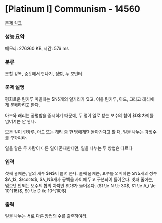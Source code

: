 # [Platinum I] Communism - 14560 

[문제 링크](https://www.acmicpc.net/problem/14560) 

### 성능 요약

메모리: 276260 KB, 시간: 576 ms

### 분류

분할 정복, 중간에서 만나기, 정렬, 두 포인터

### 문제 설명

<p>평화로운 린카루 마을에는 $N$개의 일거리가 있고, 이를 린카루, 아드, 그리고 래리에게 분배하려고 한다.</p>

<p>아드와 래리는 공평함을 중시하기 때문에, 두 명이 일로 받는 보수의 합이 $D$ 차이를 넘어서는 안 된다.</p>

<p>모든 일이 린카루, 아드 또는 래리 중 한 명에게만 돌아간다고 할 때, 일을 나누는 가짓수를 구하여라.</p>

<p>일을 맡은 두 사람이 다른 일이 존재한다면, 일을 나누는 두 방법은 다르다.</p>

### 입력 

 <p>첫째 줄에는, 일의 개수 $N$이 들어 온다. 둘째 줄에는, 보수를 의미하는 $N$개의 정수 $A_1$, $\cdots$, $A_N$개가 공백을 사이에 두고 구분되어 들어온다. 셋째 줄에는, 넘으면 안되는 보수의 합의 차이인 $D$가 들어온다. ($1 \le N \le 30$, $1 \le A_i \le 10^{16}$, $0 \le D \le 10^{18}$)</p>

### 출력 

 <p>일을 나누는 서로 다른 방법의 수를 출력하여라.</p>

